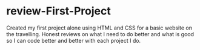 # review-First-Project
Created my first project alone using HTML and CSS for a basic website on the travelling. Honest reviews on what I need to do better and what is good so I can code better and better with each project I do.
